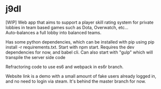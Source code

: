# j9dl

[WIP] Web app that aims to support a player skill rating system for private lobbies in team based games such as Dota, Overwatch, etc...  
Auto-balances a full lobby into balanced teams. 

Has some python dependencies, which can be installed with pip using pip install -r requirements.txt.
Start with npm start. Requires the dev dependencies for now, and babel cli.
Can also start with "gulp" which will transpile the server side code

Refractoring code to use es6 and webpack in es6r branch.

Website link is a demo with a small amount of fake users already logged in, and no need to login via steam. It's behind the master branch for now.

